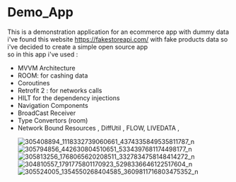 # Demo_App
This is a demonstration application for an ecommerce app with dummy data 
<br>
i've found this website https://fakestoreapi.com/ with fake products data so i've decided to create a simple open source app
<br>
so in this app i've used :
<ul>
<li> MVVM Architecture </li>
<li> ROOM: for cashing data </li>
<li> Coroutines</li>
<li> Retrofit 2 : for networks calls </li>
<li> HILT for the dependency injections </li>
<li> Navigation Components </li>
<li> BroadCast Receiver </li>
<li>Type Convertors (room)</li>
<li> Network Bound Resources , DiffUtil , FLOW, LIVEDATA ,  </li>

![305408894_1118332739060661_4374335849535811787_n](https://user-images.githubusercontent.com/36602745/189164977-d4b03362-9840-487e-8c61-47ebab88fac8.jpg)
![305794856_442630804510651_5334397681174498177_n](https://user-images.githubusercontent.com/36602745/189164982-6c4ec9de-44e7-4f1a-9551-50973471a60f.jpg)
![305813256_1768065620208511_3327834758148414272_n](https://user-images.githubusercontent.com/36602745/189164989-e869d2cd-d91a-4c3d-a9bb-9c891821fc04.jpg)
![304810557_1791775801170923_5298336646122517604_n](https://user-images.githubusercontent.com/36602745/189164992-b71d184e-8dc7-42e2-8572-9e2f102ce1fc.jpg)
![305524005_1354550268404585_3609811716803475352_n](https://user-images.githubusercontent.com/36602745/189164995-fcd7860b-1073-46df-91cb-4555fb0b5405.jpg)
